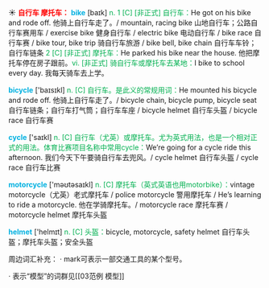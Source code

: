 ☀ <font color="red">**自行车 摩托车：**</font>
<font color="sky blue">**bike**</font> [baɪk] 
<font color="#00b050">n. 1 [C] [非正式] 自行车：</font>He got on his bike and rode off. 他骑上自行车走了。/ mountain, racing bike 山地自行车；公路自行车赛用车 / exercise bike 健身自行车 / electric bike 电动自行车 / bike race 自行车赛 / bike tour, bike trip 骑自行车旅游 / bike bell, bike chain 自行车车铃；自行车链条 <font color="#00b050">2 [C] [非正式] 摩托车：</font>He parked his bike near the house. 他把摩托车停在房子跟前。<font color="#00b050">vi. [非正式] 骑自行车或摩托车去某地：</font>I bike to school every day. 我每天骑车去上学。

<font color="sky blue">**bicycle**</font> ['baɪsɪkl] 
<font color="#00b050">n. [C] 自行车。是此义的常规用词：</font>He mounted his bicycle and rode off. 他骑上自行车走了。/ bicycle chain, bicycle pump, bicycle seat 自行车链条；自行车打气筒；自行车车座 / bicycle helmet 自行车头盔 / bicycle race 自行车赛

<font color="sky blue">**cycle**</font> ['saɪkl] 
<font color="#00b050">n. [C] 自行车（尤英）或摩托车。尤为英式用法，也是一个相对正式的用法。体育比赛项目名称中常用cycle：</font>We’re going for a cycle ride this afternoon. 我们今天下午要骑自行车去兜风。/ cycle helmet 自行车头盔 / cycle race 自行车比赛

<font color="sky blue">**motorcycle**</font> ['məʊtəsaɪkl] 
<font color="#00b050">n. [C] 摩托车（英式英语也用motorbike）：</font>vintage motorcycle（尤英）老式摩托车 / police motorcycle 警用摩托车 / He’s learning to ride a motorcycle. 他在学骑摩托车。/ motorcycle race 摩托车赛 / motorcycle helmet 摩托车头盔

<font color="sky blue">**helmet**</font> ['helmɪt] 
<font color="#00b050">n. [C] 头盔：</font>bicycle, motorcycle, safety helmet 自行车头盔；摩托车头盔；安全头盔

周边词汇补充：
· mark可表示一部交通工具的某个型号。

· 表示“模型”的词群见[[03范例 模型]]
